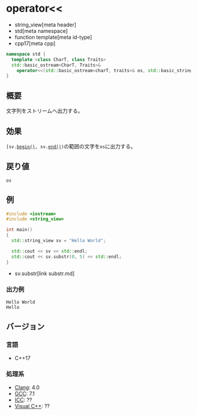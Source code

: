 # operator<<
* string_view[meta header]
* std[meta namespace]
* function template[meta id-type]
* cpp17[meta cpp]

```cpp
namespace std {
  template <class CharT, class Traits>
  std::basic_ostream<CharT, Traits>&
    operator<<(std::basic_ostream<charT, traits>& os, std::basic_string_view<CharT, Traits> sv);
}
```

## 概要
文字列をストリームへ出力する。

## 効果
`[sv.`[`begin()`](begin.md)`, sv.`[`end()`](end.md)`)`の範囲の文字を`os`に出力する。


## 戻り値
`os`


## 例
```cpp example
#include <iostream>
#include <string_view>

int main()
{
  std::string_view sv = "Hello World";

  std::cout << sv << std::endl;
  std::cout << sv.substr(0, 5) << std::endl;
}
```
* sv.substr[link substr.md]

### 出力例
```
Hello World
Hello
```

## バージョン
### 言語
- C++17

### 処理系
- [Clang](/implementation.md#clang): 4.0
- [GCC](/implementation.md#gcc): 7.1
- [ICC](/implementation.md#icc): ??
- [Visual C++](/implementation.md#visual_cpp): ??

